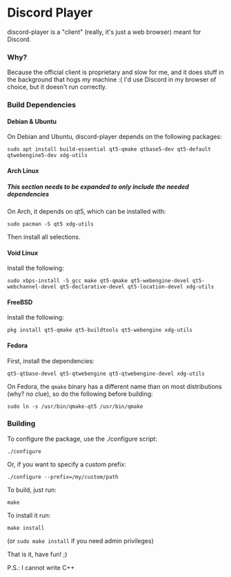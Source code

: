Discord Player
======

discord-player is a "client" (really, it's just a web browser) meant for Discord.

### Why?

Because the official client is proprietary and slow for me, and it does stuff in the
background that hogs my machine :(
I'd use Discord in my browser of choice, but it doesn't run correctly.

### Build Dependencies

#### Debian & Ubuntu

On Debian and Ubuntu, discord-player depends on the following packages:

`sudo apt install build-essential qt5-qmake qtbase5-dev qt5-default qtwebengine5-dev xdg-utils`

#### Arch Linux

##### This section needs to be expanded to only include the needed dependencies

On Arch, it depends on qt5, which can be installed with:

`sudo pacman -S qt5 xdg-utils`

Then install all selections.

#### Void Linux

Install the following:

`sudo xbps-install -S gcc make qt5-qmake qt5-webengine-devel qt5-webchannel-devel qt5-declarative-devel qt5-location-devel xdg-utils`

#### FreeBSD

Install the following:

`pkg install qt5-qmake qt5-buildtools qt5-webengine xdg-utils`

#### Fedora

First, install the dependencies:

`qt5-qtbase-devel qt5-qtwebengine qt5-qtwebengine-devel xdg-utils`

On Fedora, the `qmake` binary has a different name than on most distributions (why? no clue), so do the following before building:

`sudo ln -s /usr/bin/qmake-qt5 /usr/bin/qmake`

### Building

To configure the package, use the ./configure script:

    ./configure

Or, if you want to specify a custom prefix:

    ./configure --prefix=/my/custom/path

To build, just run:

    make

To install it run:

    make install

(or `sudo make install` if you need admin privileges)

That is it, have fun! ;)

P.S.: I cannot write C++
